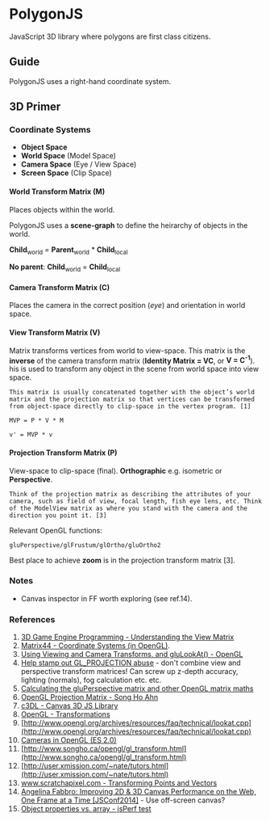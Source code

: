 # PolygonJS

JavaScript 3D library where polygons are first class citizens.

## Guide

PolygonJS uses a right-hand coordinate system.

## 3D Primer

### Coordinate Systems

- **Object Space**
- **World Space** (Model Space)
- **Camera Space** (Eye / View Space)
- **Screen Space** (Clip Space)

#### World Transform Matrix (M)

Places objects within the world.

PolygonJS uses a **scene-graph** to define the heirarchy of objects in the world.

**Child**<sub>world</sub> = **Parent**<sub>world</sub> * **Child**<sub>local</sub>

**No parent**: **Child**<sub>world</sub> = **Child**<sub>local</sub>

#### Camera Transform Matrix (C)

Places the camera in the correct position (_eye_) and orientation in world space.

#### View Transform Matrix (V)

Matrix transforms vertices from world to view-space. This matrix is the **inverse** of the camera transform matrix (**Identity Matrix = VC**, or **V = C<sup>-1</sup>**). his is used to transform any object in the scene from world space into view space.

	This matrix is usually concatenated together with the object’s world matrix and the projection matrix so that vertices can be transformed from object-space directly to clip-space in the vertex program. [1]

```
MVP = P * V * M

v' = MVP * v
```

#### Projection Transform Matrix (P)

View-space to clip-space (final). **Orthographic** e.g. isometric or **Perspective**.

	Think of the projection matrix as describing the attributes of your camera, such as field of view, focal length, fish eye lens, etc. Think of the ModelView matrix as where you stand with the camera and the direction you point it. [3]
	
Relevant OpenGL functions:

```
gluPerspective/glFrustum/glOrtho/gluOrtho2
```

Best place to achieve **zoom** is in the projection transform matrix [3].

### Notes

* Canvas inspector in FF worth exploring (see ref.14).

### References

1. [3D Game Engine Programming - Understanding the View Matrix](http://3dgep.com/?p=1700)
2. [Matrix44 - Coordinate Systems (in OpenGL)](http://www.matrix44.net/cms/notes/opengl-3d-graphics/coordinate-systems-in-opengl).
3. [Using Viewing and Camera Transforms, and gluLookAt() - OpenGL](http://www.opengl.org/archives/resources/faq/technical/viewing.htm)
4. [Help stamp out GL_PROJECTION abuse](http://sjbaker.org/steve/omniv/projection_abuse.html) - don't combine view and perspective transform matrices! Can screw up z-depth accuracy, lighting (normals), fog calculation etc. etc.
5. [Calculating the gluPerspective matrix and other OpenGL matrix maths](http://unspecified.wordpress.com/2012/06/21/calculating-the-gluperspective-matrix-and-other-opengl-matrix-maths/)
6. [OpenGL Projection Matrix - Song Ho Ahn](http://www.songho.ca/opengl/gl_projectionmatrix.html)
7. [c3DL - Canvas 3D JS Library](http://www.c3dl.org/)
8. [OpenGL - Transformations](http://www.opengl.org/archives/resources/faq/technical/transformations.htm)
9. [http://www.opengl.org/archives/resources/faq/technical/lookat.cpp](http://www.opengl.org/archives/resources/faq/technical/lookat.cpp)
10. [Cameras in OpenGL (ES 2.0)](http://blog.db-in.com/cameras-on-opengl-es-2-x/)
11. [http://www.songho.ca/opengl/gl_transform.html](http://www.songho.ca/opengl/gl_transform.html)
12. [http://user.xmission.com/~nate/tutors.html](http://user.xmission.com/~nate/tutors.html)
13. [www.scratchapixel.com - Transforming Points and Vectors](http://www.scratchapixel.com/lessons/3d-basic-lessons/lesson-4-geometry/transforming-points-and-vectors/)
14. [Angelina Fabbro: Improving 2D & 3D Canvas Performance on the Web, One Frame at a Time [JSConf2014]](https://www.youtube.com/watch?v=NG5uDXCOr8s) - Use off-screen canvas?
15. [Object properties vs. array - jsPerf test](http://jsperf.com/object-properties-vs-array)